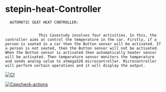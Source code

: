 # stepin-heat-Controller


      AUTOMATIC SEAT HEAT CONTROLLER:
     
                  
                   This Casestudy involves four activities. In this, the controller aims at control the temperature in the car. Firstly, if a person is seated in a car then the Button sensor will be activated. If a person is not seated, then the Button sensor will not be activated. When the Button sensor is activated then automatically heater sensor will be activated. Then temperature sensor monitors the temperature and sends analog value to atmega328 microcontroller. Microcontroller will perform certain operations and it will display the output.
                  
[![CI](https://github.com/Mokkarala-NagaSai-Lakshmi-Samyuktha/stepin-heat-Controller/actions/workflows/compile.yml/badge.svg)](https://github.com/Mokkarala-NagaSai-Lakshmi-Samyuktha/stepin-heat-Controller/actions/workflows/compile.yml)

[![Cppcheck-actions](https://github.com/Mokkarala-NagaSai-Lakshmi-Samyuktha/stepin-heat-Controller/actions/workflows/cppcheck.yml/badge.svg)](https://github.com/Mokkarala-NagaSai-Lakshmi-Samyuktha/stepin-heat-Controller/actions/workflows/cppcheck.yml)
